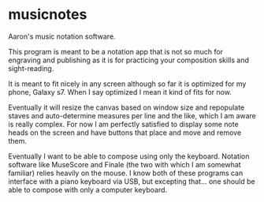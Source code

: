 # musicnotes

Aaron's music notation software.

This program is meant to be a notation app that is not so much for engraving and publishing as it is for practicing your composition skills and sight-reading.

It is meant to fit nicely in any screen although so far it is optimized for my phone, Galaxy s7. When I say optimized I mean it kind of fits for now.

Eventually it will resize the canvas based on window size and repopulate staves and auto-determine measures per line and the like, which I am aware is really complex. For now I am perfectly satisfied to display some note heads on the screen and have buttons that place and move and remove them.

Eventually I want to be able to compose using only the keyboard. Notation software like MuseScore and Finale (the two with which I am somewhat familiar) relies heavily on the mouse. I know both of these programs can interface with a piano keyboard via USB, but excepting that... one should be able to compose with only a computer keyboard.
